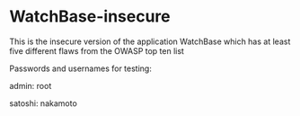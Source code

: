 # WatchBase-insecure
This is the insecure version of the application WatchBase which has at least five different flaws from the OWASP top ten list 


Passwords and usernames for testing:

admin: root

satoshi: nakamoto
